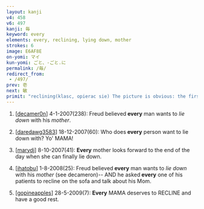```yaml
---
layout: kanji
v4: 458
v6: 497
kanji: 毎
keyword: every
elements: every, reclining, lying down, mother
strokes: 6
image: E6AF8E
on-yomi: マイ
kun-yomi: ごと、-ごと.に
permalink: /毎/
redirect_from:
 - /497/
prev: 壱
next: 敏
primit: "reclining(klasc, opierac sie) The picture is obvious: the first stroke represents the head, and the second the body of someone reclining. You may also use the synonyms lying or lying down. [2]"
---
```


1) [<a href="http://kanji.koohii.com/profile/decamer0n">decamer0n</a>] 4-1-2007(238): Freud believed<strong> every</strong> man wants to <em>lie down</em> with his <em>mother</em>.

2) [<a href="http://kanji.koohii.com/profile/daredawg3583">daredawg3583</a>] 18-12-2007(60): Who does<strong> every</strong> person want to lie down with? Yo&#039; MAMA!

3) [<a href="http://kanji.koohii.com/profile/marydj">marydj</a>] 8-10-2007(41): <strong>Every</strong> mother looks forward to the end of the day when she can finally lie down.

4) [<a href="http://kanji.koohii.com/profile/ihatobu">ihatobu</a>] 1-8-2008(25): Freud believed<strong> every</strong> man wants to <em>lie down</em> with his <em>mother</em> (see decameron)-- AND he asked<strong> every</strong> one of his patients to recline on the sofa and talk about his Mom.

5) [<a href="http://kanji.koohii.com/profile/gopineapples">gopineapples</a>] 28-5-2009(7): <strong>Every</strong> MAMA deserves to RECLINE and have a good rest.

